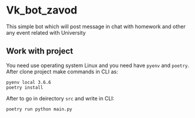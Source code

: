 # Vk_bot_zavod
This simple bot which will post message in chat with homework and other any event related with University 

## Work with project

You need use operating system Linux and you need have `pyenv` and `poetry`.
After clone project make commands in CLI as:
```
pyenv local 3.6.6
poetry install
```
After to go in deirectory `src` and write in CLI:
```
poetry run python main.py
```